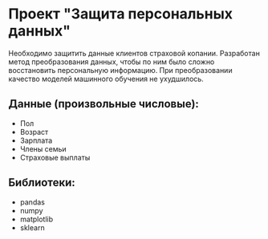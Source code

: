 # Проект "Защита персональных данных"

Необходимо защитить данные клиентов страховой копании. Разработан метод преобразования данных, чтобы по ним было сложно восстановить персональную информацию. При преобразовании качество моделей машинного обучения не ухудшилось. 

## Данные (произвольные числовые):
* Пол
* Возраст
* Зарплата
* Члены семьи
* Страховые выплаты

## Библиотеки:
* pandas
* numpy
* matplotlib
* sklearn
